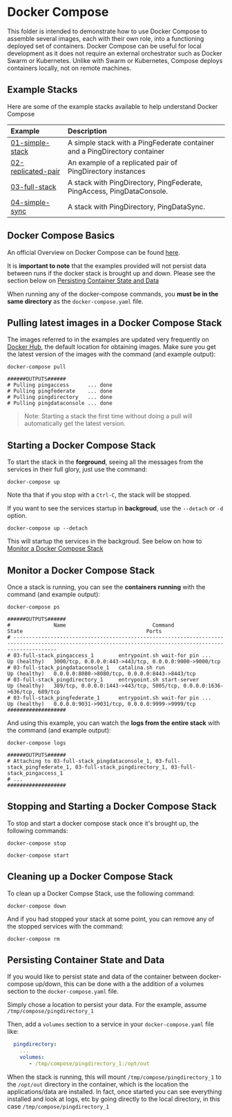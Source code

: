 # Docker Compose

This folder is intended to demonstrate how to use Docker Compose to assemble several images, each with their own role, into a functioning deployed set of containers. Docker Compose can be useful for local development as it does not require an external orchestrator such as Docker Swarm or Kubernetes. Unlike with Swarm or Kubernetes, Compose deploys containers locally, not on remote machines.

## Example Stacks

Here are some of the example stacks available to help understand Docker Compose

| Example | Description |
| :--- | :--- |
| [01-simple-stack](https://github.com/pingidentity/pingidentity-devops-getting-started/tree/b9d580025bf8cd1cd403d21bc9888ef0431b4681/11-docker-compose/01-simple-stack/README.md) | A simple stack with a PingFederate container and a PingDirectory container |
| [02-replicated-pair](02-replicated-pair.md) | An example of a replicated pair of PingDirectory instances |
| [03-full-stack](03-full-stack.md) | A stack with PingDirectory, PingFederate, PingAccess, PingDataConsole. |
| [04-simple-sync](https://github.com/pingidentity/pingidentity-devops-getting-started/tree/b9d580025bf8cd1cd403d21bc9888ef0431b4681/11-docker-compose/04-simple-sync/README.md) | A stack with PingDirectory, PingDataSync. |

## Docker Compose Basics

An official Overview on Docker Compose can be found [here](https://docs.docker.com/compose/overview/).

It is **important to note** that the examples provided will not persist data between runs if the docker stack is brought up and down. Please see the section below on [Persisting Container State and Data](./#persisting-container-state-and-data)

When running any of the docker-compose commands, you **must be in the same directory** as the `docker-compose.yaml` file.

## Pulling latest images in a Docker Compose Stack

The images referred to in the examples are updated very frequently on [Docker Hub](https://hub.docker.com/u/pingidentity), the default location for obtaining images. Make sure you get the latest version of the images with the command \(and example output\):

```text
docker-compose pull

######OUTPUTS######
# Pulling pingaccess      ... done
# Pulling pingfederate    ... done
# Pulling pingdirectory   ... done
# Pulling pingdataconsole ... done
```

> Note: Starting a stack the first time without doing a pull will automatically get the latest version.

## Starting a Docker Compose Stack

To start the stack in the **forground**, seeing all the messages from the services in their full glory, just use the command:

`docker-compose up`

Note tha that if you stop with a `Ctrl-C`, the stack will be stopped.

If you want to see the services startup in **backgroud**, use the `--detach` or `-d` option.

`docker-compose up --detach`

This will startup the services in the backgroud. See below on how to [Monitor a Docker Compose Stack](./#monitor-a-docker-compose-stack)

## Monitor a Docker Compose Stack

Once a stack is running, you can see the **containers running** with the command \(and example output\):

```text
docker-compose ps

######OUTPUTS######
#              Name                            Command                  State                                        Ports
# ----------------------------------------------------------------------------------------------------------------------------------------------------------
# 03-full-stack_pingaccess_1        entrypoint.sh wait-for pin ...   Up (healthy)   3000/tcp, 0.0.0.0:443->443/tcp, 0.0.0.0:9000->9000/tcp
# 03-full-stack_pingdataconsole_1   catalina.sh run                  Up (healthy)   0.0.0.0:8080->8080/tcp, 0.0.0.0:8443->8443/tcp
# 03-full-stack_pingdirectory_1     entrypoint.sh start-server       Up (healthy)   389/tcp, 0.0.0.0:1443->443/tcp, 5005/tcp, 0.0.0.0:1636->636/tcp, 689/tcp
# 03-full-stack_pingfederate_1      entrypoint.sh wait-for pin ...   Up (healthy)   0.0.0.0:9031->9031/tcp, 0.0.0.0:9999->9999/tcp
###################
```

And using this example, you can watch the **logs from the entire stack** with the command \(and example output\):

```text
docker-compose logs

######OUTPUTS######
# Attaching to 03-full-stack_pingdataconsole_1, 03-full-stack_pingfederate_1, 03-full-stack_pingdirectory_1, 03-full-stack_pingaccess_1
# ...
###################
```

## Stopping and Starting a Docker Compose Stack

To stop and start a docker compose stack once it's brought up, the following commands:

`docker-compose stop`

`docker-compose start`

## Cleaning up a Docker Compose Stack

To clean up a Docker Compse Stack, use the following command:

`docker-compose down`

And if you had stopped your stack at some point, you can remove any of the stopped services with the command:

`docker-compose rm`

## Persisting Container State and Data

If you would like to persist state and data of the container between docker-compose up/down, this can be done with a the addition of a volumes section to the `docker-compose.yaml` file.

Simply chose a location to persist your data. For the example, assume `/tmp/compose/pingdirectory_1`

Then, add a `volumes` section to a service in your `docker-compose.yaml` file like:

```yaml
  pingdirectory:
    ...
    volumes:
       - /tmp/compose/pingdirectory_1:/opt/out
```

When the stack is running, this will mount `/tmp/compose/pingdirectory_1` to the `/opt/out` directory in the container, which is the location the applications/data are installed. In fact, once started you can see everything installed and look at logs, etc by going directly to the local directory, in this case `/tmp/compose/pingdirectory_1`

